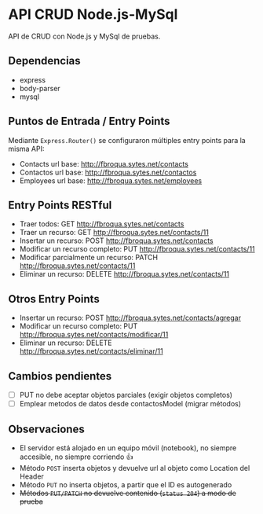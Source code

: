 # API CRUD Node.js-MySql
API de CRUD con Node.js y MySql de pruebas.

## Dependencias
- express
- body-parser
- mysql

## Puntos de Entrada / Entry Points
Mediante `Express.Router()` se configuraron múltiples entry points para la misma API:
- Contacts url base:    http://fbroqua.sytes.net/contacts
- Contactos url base:   http://fbroqua.sytes.net/contactos
- Employees url base:   http://fbroqua.sytes.net/employees

## Entry Points RESTful
- Traer todos:	GET http://fbroqua.sytes.net/contacts
- Traer un recurso:	GET http://fbroqua.sytes.net/contacts/11
- Insertar un recurso:	POST http://fbroqua.sytes.net/contacts
- Modificar un recurso completo:	PUT http://fbroqua.sytes.net/contacts/11
- Modificar parcialmente un recurso:	PATCH http://fbroqua.sytes.net/contacts/11
- Eliminar un recurso:	DELETE http://fbroqua.sytes.net/contacts/11

## Otros Entry Points
- Insertar un recurso:	POST http://fbroqua.sytes.net/contacts/agregar
- Modificar un recurso completo:	PUT http://fbroqua.sytes.net/contacts/modificar/11
- Eliminar un recurso:	DELETE http://fbroqua.sytes.net/contacts/eliminar/11

## Cambios pendientes
- [ ] PUT no debe aceptar objetos parciales (exigir objetos completos)
- [ ] Emplear metodos de datos desde contactosModel (migrar métodos)

## Observaciones
- El servidor está alojado en un equipo móvil (notebook), no siempre accesible, no siempre corriendo :+1:
- Método `POST` inserta objetos y devuelve url al objeto como Location del Header
- Método `PUT` no inserta objetos, a partir que el ID es autogenerado
- ~~Métodos `PUT/PATCH` no devuelve contenido (`status 204`) a modo de prueba~~


